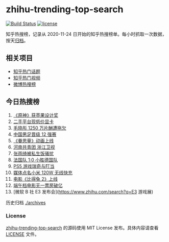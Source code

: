 # zhihu-trending-top-search

[![Build Status](https://github.com/justjavac/zhihu-trending-top-search/workflows/ci/badge.svg?branch=main)](https://github.com/justjavac/zhihu-trending-top-search/actions)
[![license](https://img.shields.io/github/license/justjavac/zhihu-trending-top-search)](https://github.com/justjavac/zhihu-trending-top-search/blob/main/LICENSE)

知乎热搜榜，记录从 2020-11-24 日开始的知乎热搜榜单。每小时抓取一次数据，按天[归档](./archives)。

## 相关项目

- [知乎热门话题](https://github.com/justjavac/zhihu-trending-hot-questions)
- [知乎热门视频](https://github.com/justjavac/zhihu-trending-hot-video)
- [微博热搜榜](https://github.com/justjavac/weibo-trending-hot-search)

## 今日热搜榜

<!-- BEGIN -->
<!-- 最后更新时间 Wed Jun 16 2021 12:07:47 GMT+0800 (China Standard Time) -->

1. [《原神》获苹果设计奖](https://www.zhihu.com/search?q=原神)
2. [二手平台现低价显卡](https://www.zhihu.com/search?q=显卡)
3. [毛晓彤 1250 万片酬遭拖欠](https://www.zhihu.com/search?q=毛晓彤)
4. [中国男足晋级 12 强赛](https://www.zhihu.com/search?q=中国男足)
5. [《眷思量》动画上线](https://www.zhihu.com/search?q=眷思量)
6. [河南共青团 浙江卫视](https://www.zhihu.com/search?q=浙江卫视抄袭)
7. [张雨绮被私生饭骚扰](https://www.zhihu.com/search?q=张雨绮)
8. [法国队 1:0 小胜德国队](https://www.zhihu.com/search?q=德法大战)
9. [PS5 游戏瑞奇与叮当](https://www.zhihu.com/search?q=瑞奇与叮当)
10. [媒体点名小米 120W 无线快充](https://www.zhihu.com/search?q=小米快充)
11. [电影《比得兔 2》上线](https://www.zhihu.com/search?q=比得兔2)
12. [端午档电影无一票房破亿](https://www.zhihu.com/search?q=端午档票房)
13. [微软 B 社 E3 发布会](https://www.zhihu.com/search?q=E3 游戏展)

<!-- END -->

历史归档 [./archives](./archives)

### License

[zhihu-trending-top-search](https://github.com/justjavac/zhihu-trending-top-search)
的源码使用 MIT License 发布。具体内容请查看 [LICENSE](./LICENSE) 文件。
